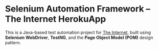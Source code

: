 # Selenium Automation Framework – The Internet HerokuApp

This is a Java-based test automation project for [The Internet](https://the-internet.herokuapp.com/), built using **Selenium WebDriver**, **TestNG**, and the **Page Object Model (POM)** design pattern.


